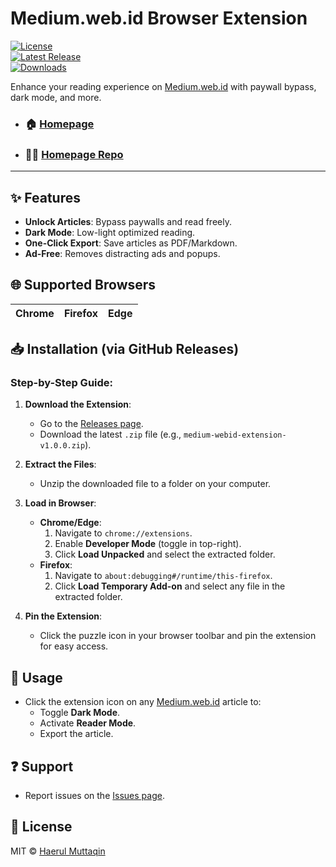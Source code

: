 # Medium.web.id Browser Extension  

[![License](https://img.shields.io/badge/license-MIT-blue.svg)](LICENSE)  
[![Latest Release](https://img.shields.io/github/v/release/haerulmuttaqin/medium-web-id-extension)](https://github.com/haerulmuttaqin/medium-webid-extension/releases)  
[![Downloads](https://img.shields.io/github/downloads/haerulmuttaqin/medium-web-id-extension/total)](https://github.com/haerulmuttaqin/medium-webid-extension/releases)  

Enhance your reading experience on [Medium.web.id](https://medium.web.id) with paywall bypass, dark mode, and more.  

- ### 🏠 [Homepage](https://medium.web.id/)
- ### 👩‍💻 [Homepage Repo](https://github.com/haerulmuttaqin/medium-web-id) 
---

## ✨ Features  
- **Unlock Articles**: Bypass paywalls and read freely.  
- **Dark Mode**: Low-light optimized reading.  
- **One-Click Export**: Save articles as PDF/Markdown.  
- **Ad-Free**: Removes distracting ads and popups.

## 🌐 Supported Browsers  
| Chrome | Firefox | Edge |  
|--------|---------|------|  

## 📥 Installation (via GitHub Releases)  
### Step-by-Step Guide:  
1. **Download the Extension**:  
   - Go to the [Releases page](https://github.com/haerulmuttaqin/medium-webid-extension/releases).  
   - Download the latest `.zip` file (e.g., `medium-webid-extension-v1.0.0.zip`).  

2. **Extract the Files**:  
   - Unzip the downloaded file to a folder on your computer.  

3. **Load in Browser**:  
   - **Chrome/Edge**:  
     1. Navigate to `chrome://extensions`.  
     2. Enable **Developer Mode** (toggle in top-right).  
     3. Click **Load Unpacked** and select the extracted folder.  
   - **Firefox**:  
     1. Navigate to `about:debugging#/runtime/this-firefox`.  
     2. Click **Load Temporary Add-on** and select any file in the extracted folder.  

4. **Pin the Extension**:  
   - Click the puzzle icon in your browser toolbar and pin the extension for easy access.  

## 🚀 Usage  
- Click the extension icon on any [Medium.web.id](https://medium.web.id) article to:  
  - Toggle **Dark Mode**.  
  - Activate **Reader Mode**.  
  - Export the article.
 
## ❓ Support  
- Report issues on the [Issues page](https://github.com/haerulmuttaqin/medium-webid-extension/issues).  

## 📜 License  
MIT © [Haerul Muttaqin](https://github.com/haerulmuttaqin)  

